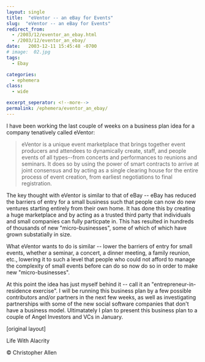 ```yaml
---
layout: single
title:  "eVentor -- an eBay for Events"
slug:  "eVentor -- an eBay for Events"
redirect_from:
  - /2003/12/eventor_an_ebay.html
  - /2003/12/eventor_an_ebay/
date:   2003-12-11 15:45:48 -0700
# image:  02.jpg
tags: 
  - Ebay

categories:
  - ephemera
class:
  - wide

excerpt_seperator: <!--more-->
permalink: /ephemera/eventor_an_ebay/
---
```


I have been working the last couple of weeks on a business plan idea for a company tenatively called eVentor:

> eVentor is a unique event marketplace that brings together event producers and attendees to dynamically create, staff, and people events of all types--from concerts and performances to reunions and seminars. It does so by using the power of smart contracts to arrive at joint consensus and by acting as a single clearing house for the entire process of event creation, from earliest negotiations to final registration.

The key thought with eVentor is similar to that of eBay -- eBay has reduced the barriers of entry for a small business such that people can now do new ventures starting entirely from their own home. It has done this by creating a huge marketplace and by acting as a trusted third party that individuals and small companies can fully particpate in. This has resulted in hundreds of thousands of new "micro-businesses", some of which of which have grown substatially in size.

What eVentor wants to do is similar -- lower the barriers of entry for small events, whether a seminar, a concert, a dinner meeting, a family reunion, etc., lowering it to such a level that people who could not afford to manage the complexity of small events before can do so now do so in order to make new "micro-businesses".

At this point the idea has just myself behind it -- call it an "entrepreneur-in-residence exercise". I will be running this business plan by a few possible contributors and/or partners in the next few weeks, as well as investigating partnerships with some of the new social software companies that don't have a business model. Ultimatately I plan to present this business plan to a couple of Angel Investors and VCs in January.

[original layout]

Life With Alacrity

© Christopher Allen
